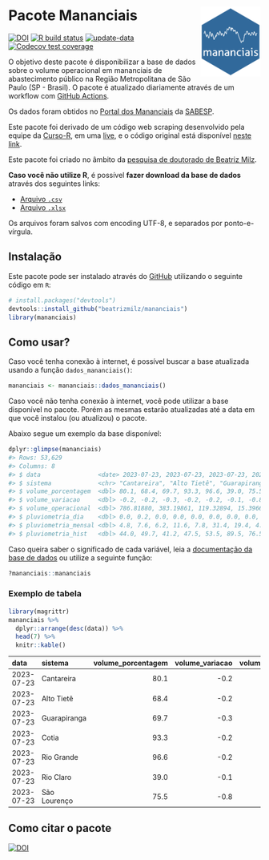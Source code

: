 
<!-- README.md is generated from README.Rmd. Please edit that file -->

# Pacote Mananciais <img src="man/figures/hexlogo.png" align="right" width = "120px"/>

<!-- badges: start -->

[![DOI](https://zenodo.org/badge/DOI/10.5281/zenodo.4733056.svg)](https://doi.org/10.5281/zenodo.4733056)
[![R build
status](https://github.com/beatrizmilz/mananciais/workflows/R-CMD-check/badge.svg)](https://github.com/beatrizmilz/mananciais/actions)
[![update-data](https://github.com/beatrizmilz/mananciais/actions/workflows/2-update_data.yaml/badge.svg)](https://github.com/beatrizmilz/mananciais/actions/workflows/2-update_data.yaml)
[![Codecov test
coverage](https://codecov.io/gh/beatrizmilz/mananciais/branch/master/graph/badge.svg)](https://codecov.io/gh/beatrizmilz/mananciais?branch=master)
<!-- badges: end -->

O objetivo deste pacote é disponibilizar a base de dados sobre o volume
operacional em mananciais de abastecimento público na Região
Metropolitana de São Paulo (SP - Brasil). O pacote é atualizado
diariamente através de um workflow com [GitHub
Actions](https://github.com/beatrizmilz/mananciais/actions).

Os dados foram obtidos no [Portal dos
Mananciais](http://mananciais.sabesp.com.br/Situacao) da
[SABESP](http://site.sabesp.com.br/site/Default.aspx).

Este pacote foi derivado de um código web scraping desenvolvido pela
equipe da [Curso-R](https://www.curso-r.com/), em uma
[live](https://youtu.be/jvZIxrMmOcQ), e o código original está
disponível [neste
link](https://github.com/curso-r/lives/blob/master/drafts/20200730_scraper_sabesp.R).

Este pacote foi criado no âmbito da [pesquisa de doutorado de Beatriz
Milz](https://beatrizmilz.github.io/tese/).

**Caso você não utilize R**, é possível **fazer download da base de
dados** através dos seguintes links:

- [Arquivo
  `.csv`](https://github.com/beatrizmilz/mananciais/raw/master/inst/extdata/mananciais.csv)
- [Arquivo
  `.xlsx`](https://github.com/beatrizmilz/mananciais/blob/master/inst/extdata/mananciais.xlsx?raw=true)

Os arquivos foram salvos com encoding UTF-8, e separados por
ponto-e-vírgula.

## Instalação

Este pacote pode ser instalado através do [GitHub](https://github.com/)
utilizando o seguinte código em `R`:

``` r
# install.packages("devtools")
devtools::install_github("beatrizmilz/mananciais")
library(mananciais)
```

## Como usar?

Caso você tenha conexão à internet, é possível buscar a base atualizada
usando a função `dados_mananciais()`:

``` r
mananciais <- mananciais::dados_mananciais() 
```

Caso você não tenha conexão à internet, você pode utilizar a base
disponível no pacote. Porém as mesmas estarão atualizadas até a data em
que você instalou (ou atualizou) o pacote.

Abaixo segue um exemplo da base disponível:

``` r
dplyr::glimpse(mananciais)
#> Rows: 53,629
#> Columns: 8
#> $ data                <date> 2023-07-23, 2023-07-23, 2023-07-23, 2023-07-23, 2…
#> $ sistema             <chr> "Cantareira", "Alto Tietê", "Guarapiranga", "Cotia…
#> $ volume_porcentagem  <dbl> 80.1, 68.4, 69.7, 93.3, 96.6, 39.0, 75.5, 80.3, 68…
#> $ volume_variacao     <dbl> -0.2, -0.2, -0.3, -0.2, -0.2, -0.1, -0.8, -0.2, -0…
#> $ volume_operacional  <dbl> 786.81880, 383.19861, 119.32894, 15.39664, 108.406…
#> $ pluviometria_dia    <dbl> 0.0, 0.2, 0.0, 0.0, 0.0, 0.0, 0.0, 0.0, 0.3, 0.0, …
#> $ pluviometria_mensal <dbl> 4.8, 7.6, 6.2, 11.6, 7.8, 31.4, 19.4, 4.8, 7.4, 6.…
#> $ pluviometria_hist   <dbl> 44.0, 49.7, 41.2, 47.5, 53.5, 89.5, 76.5, 44.0, 49…
```

Caso queira saber o significado de cada variável, leia a [documentação
da base de
dados](https://beatrizmilz.github.io/mananciais/reference/mananciais.html)
ou utilize a seguinte função:

``` r
?mananciais::mananciais
```

### Exemplo de tabela

``` r
library(magrittr)
mananciais %>% 
  dplyr::arrange(desc(data)) %>% 
  head(7) %>%
  knitr::kable()
```

| data       | sistema      | volume_porcentagem | volume_variacao | volume_operacional | pluviometria_dia | pluviometria_mensal | pluviometria_hist |
|:-----------|:-------------|-------------------:|----------------:|-------------------:|-----------------:|--------------------:|------------------:|
| 2023-07-23 | Cantareira   |               80.1 |            -0.2 |          786.81880 |              0.0 |                 4.8 |              44.0 |
| 2023-07-23 | Alto Tietê   |               68.4 |            -0.2 |          383.19861 |              0.2 |                 7.6 |              49.7 |
| 2023-07-23 | Guarapiranga |               69.7 |            -0.3 |          119.32894 |              0.0 |                 6.2 |              41.2 |
| 2023-07-23 | Cotia        |               93.3 |            -0.2 |           15.39664 |              0.0 |                11.6 |              47.5 |
| 2023-07-23 | Rio Grande   |               96.6 |            -0.2 |          108.40616 |              0.0 |                 7.8 |              53.5 |
| 2023-07-23 | Rio Claro    |               39.0 |            -0.1 |            5.33545 |              0.0 |                31.4 |              89.5 |
| 2023-07-23 | São Lourenço |               75.5 |            -0.8 |           67.03339 |              0.0 |                19.4 |              76.5 |

## Como citar o pacote

[![DOI](https://zenodo.org/badge/DOI/10.5281/zenodo.4733056.svg)](https://doi.org/10.5281/zenodo.4733056)
